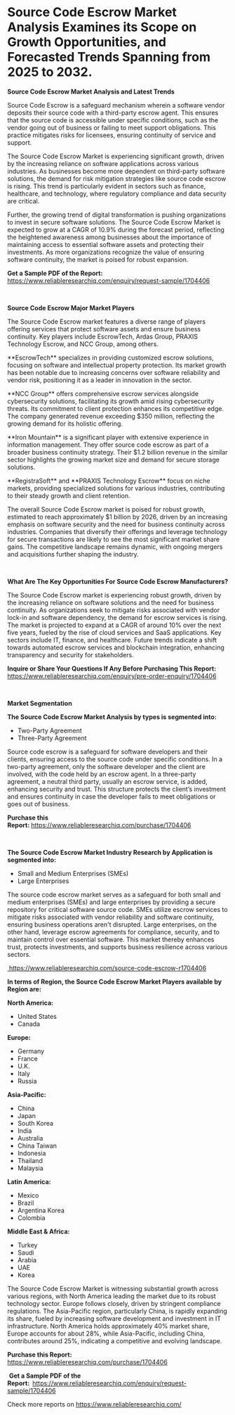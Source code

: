 <p><h1>Source Code Escrow Market Analysis Examines its Scope on Growth Opportunities, and Forecasted Trends Spanning from 2025 to 2032.</h1></p><p><strong>Source Code Escrow Market Analysis and Latest Trends</strong></p>
<p><p>Source Code Escrow is a safeguard mechanism wherein a software vendor deposits their source code with a third-party escrow agent. This ensures that the source code is accessible under specific conditions, such as the vendor going out of business or failing to meet support obligations. This practice mitigates risks for licensees, ensuring continuity of service and support.</p><p>The Source Code Escrow Market is experiencing significant growth, driven by the increasing reliance on software applications across various industries. As businesses become more dependent on third-party software solutions, the demand for risk mitigation strategies like source code escrow is rising. This trend is particularly evident in sectors such as finance, healthcare, and technology, where regulatory compliance and data security are critical.</p><p>Further, the growing trend of digital transformation is pushing organizations to invest in secure software solutions. The Source Code Escrow Market is expected to grow at a CAGR of 10.9% during the forecast period, reflecting the heightened awareness among businesses about the importance of maintaining access to essential software assets and protecting their investments. As more organizations recognize the value of ensuring software continuity, the market is poised for robust expansion.</p></p>
<p><strong>Get a Sample PDF of the Report:&nbsp;</strong> <a href="https://www.reliableresearchiq.com/enquiry/request-sample/1704406?utm_campaign=3282&utm_medium=2&utm_source=Github&utm_content=ia&utm_term=27032025&utm_id=source-code-escrow">https://www.reliableresearchiq.com/enquiry/request-sample/1704406</a></p>
<p>&nbsp;</p>
<p><strong>Source Code Escrow Major Market Players</strong></p>
<p><p>The Source Code Escrow market features a diverse range of players offering services that protect software assets and ensure business continuity. Key players include EscrowTech, Ardas Group, PRAXIS Technology Escrow, and NCC Group, among others.</p><p>**EscrowTech** specializes in providing customized escrow solutions, focusing on software and intellectual property protection. Its market growth has been notable due to increasing concerns over software reliability and vendor risk, positioning it as a leader in innovation in the sector.</p><p>**NCC Group** offers comprehensive escrow services alongside cybersecurity solutions, facilitating its growth amid rising cybersecurity threats. Its commitment to client protection enhances its competitive edge. The company generated revenue exceeding $350 million, reflecting the growing demand for its holistic offering.</p><p>**Iron Mountain** is a significant player with extensive experience in information management. They offer source code escrow as part of a broader business continuity strategy. Their $1.2 billion revenue in the similar sector highlights the growing market size and demand for secure storage solutions.</p><p>**RegistraSoft** and **PRAXIS Technology Escrow** focus on niche markets, providing specialized solutions for various industries, contributing to their steady growth and client retention.</p><p>The overall Source Code Escrow market is poised for robust growth, estimated to reach approximately $1 billion by 2026, driven by an increasing emphasis on software security and the need for business continuity across industries. Companies that diversify their offerings and leverage technology for secure transactions are likely to see the most significant market share gains. The competitive landscape remains dynamic, with ongoing mergers and acquisitions further shaping the industry.</p></p>
<p>&nbsp;</p>
<p><strong>What Are The Key Opportunities For Source Code Escrow Manufacturers?</strong></p>
<p><p>The Source Code Escrow market is experiencing robust growth, driven by the increasing reliance on software solutions and the need for business continuity. As organizations seek to mitigate risks associated with vendor lock-in and software dependency, the demand for escrow services is rising. The market is projected to expand at a CAGR of around 10% over the next five years, fueled by the rise of cloud services and SaaS applications. Key sectors include IT, finance, and healthcare. Future trends indicate a shift towards automated escrow services and blockchain integration, enhancing transparency and security for stakeholders.</p></p>
<p><strong>Inquire or Share Your Questions If Any Before Purchasing This Report:</strong> <a href="https://www.reliableresearchiq.com/enquiry/pre-order-enquiry/1704406?utm_campaign=3282&utm_medium=2&utm_source=Github&utm_content=ia&utm_term=27032025&utm_id=source-code-escrow">https://www.reliableresearchiq.com/enquiry/pre-order-enquiry/1704406</a></p>
<p>&nbsp;</p>
<p><strong>Market Segmentation</strong></p>
<p><strong>The Source Code Escrow Market Analysis by types is segmented into:</strong></p>
<p><ul><li>Two-Party Agreement</li><li>Three-Party Agreement</li></ul></p>
<p><p>Source code escrow is a safeguard for software developers and their clients, ensuring access to the source code under specific conditions. In a two-party agreement, only the software developer and the client are involved, with the code held by an escrow agent. In a three-party agreement, a neutral third party, usually an escrow service, is added, enhancing security and trust. This structure protects the client’s investment and ensures continuity in case the developer fails to meet obligations or goes out of business.</p></p>
<p><strong>Purchase this Report:&nbsp;</strong><a href="https://www.reliableresearchiq.com/purchase/1704406?utm_campaign=3282&utm_medium=2&utm_source=Github&utm_content=ia&utm_term=27032025&utm_id=source-code-escrow">https://www.reliableresearchiq.com/purchase/1704406</a></p>
<p>&nbsp;</p>
<p><strong>The Source Code Escrow Market Industry Research by Application is segmented into:</strong></p>
<p><ul><li>Small and Medium Enterprises (SMEs)</li><li>Large Enterprises</li></ul></p>
<p><p>The source code escrow market serves as a safeguard for both small and medium enterprises (SMEs) and large enterprises by providing a secure repository for critical software source code. SMEs utilize escrow services to mitigate risks associated with vendor reliability and software continuity, ensuring business operations aren't disrupted. Large enterprises, on the other hand, leverage escrow agreements for compliance, security, and to maintain control over essential software. This market thereby enhances trust, protects investments, and supports business resilience across various sectors.</p></p>
<p><a href="https://www.reliableresearchiq.com/source-code-escrow-r1704406?utm_campaign=3282&utm_medium=2&utm_source=Github&utm_content=ia&utm_term=27032025&utm_id=source-code-escrow">&nbsp;https://www.reliableresearchiq.com/source-code-escrow-r1704406</a></p>
<p><strong>In terms of Region, the Source Code Escrow Market Players available by Region are:</strong></p>
<p>
    <p> <strong> North America: </strong>
        <ul>
            <li>United States</li>
            <li>Canada</li>
        </ul>
        </p> 
    <p> <strong> Europe: </strong>
        <ul>
            <li>Germany</li>
            <li>France</li>
            <li>U.K.</li>
            <li>Italy</li>
            <li>Russia</li>
        </ul>
        </p> 
    <p> <strong> Asia-Pacific: </strong>
        <ul>
            <li>China</li>
            <li>Japan</li>
            <li>South Korea</li>
            <li>India</li>
            <li>Australia</li>
            <li>China Taiwan</li>
            <li>Indonesia</li>
            <li>Thailand</li>
            <li>Malaysia</li>
        </ul>
        </p> 
    <p> <strong> Latin America: </strong>
        <ul>
            <li>Mexico</li>
            <li>Brazil</li>
            <li>Argentina Korea</li>
            <li>Colombia</li>
        </ul>
        </p> 
    <p> <strong> Middle East & Africa: </strong>
        <ul>
            <li>Turkey</li>
            <li>Saudi</li>
            <li>Arabia</li>
            <li>UAE</li>
            <li>Korea</li>
        </ul>
    </p>
    </p>
<p><p>The Source Code Escrow Market is witnessing substantial growth across various regions, with North America leading the market due to its robust technology sector. Europe follows closely, driven by stringent compliance regulations. The Asia-Pacific region, particularly China, is rapidly expanding its share, fueled by increasing software development and investment in IT infrastructure. North America holds approximately 40% market share, Europe accounts for about 28%, while Asia-Pacific, including China, contributes around 25%, indicating a competitive and evolving landscape.</p></p>
<p><strong>Purchase this Report: </strong><a href="https://www.reliableresearchiq.com/purchase/1704406?utm_campaign=3282&utm_medium=2&utm_source=Github&utm_content=ia&utm_term=27032025&utm_id=source-code-escrow">https://www.reliableresearchiq.com/purchase/1704406</a></p>
<p>&nbsp;<strong>Get a Sample PDF of the Report:&nbsp;&nbsp;</strong><a href="https://www.reliableresearchiq.com/enquiry/request-sample/1704406?utm_campaign=3282&utm_medium=2&utm_source=Github&utm_content=ia&utm_term=27032025&utm_id=source-code-escrow">https://www.reliableresearchiq.com/enquiry/request-sample/1704406</a></p>
<p><strong></strong></p>
<p>Check more reports on <a href="https://www.reliableresearchiq.com/?utm_campaign=3282&utm_medium=2&utm_source=Github&utm_content=ia&utm_term=27032025&utm_id=source-code-escrow">https://www.reliableresearchiq.com/</a></p>